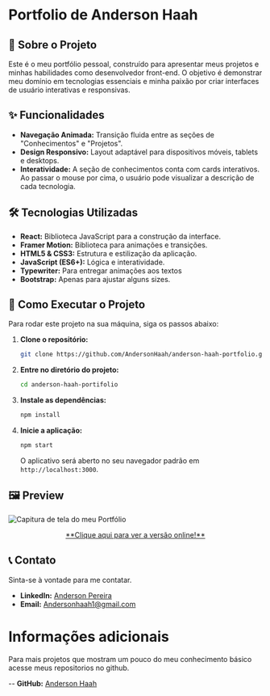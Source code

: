 # Portfolio de Anderson Haah

## 🚀 Sobre o Projeto
Este é o meu portfólio pessoal, construído para apresentar meus projetos e minhas habilidades como desenvolvedor front-end. O objetivo é demonstrar meu domínio em tecnologias essenciais e minha paixão por criar interfaces de usuário interativas e responsivas.

## ✨ Funcionalidades
- **Navegação Animada:** Transição fluida entre as seções de "Conhecimentos" e "Projetos".
- **Design Responsivo:** Layout adaptável para dispositivos móveis, tablets e desktops.
- **Interatividade:** A seção de conhecimentos conta com cards interativos. Ao passar o mouse por cima, o usuário pode visualizar a descrição de cada tecnologia.


## 🛠️ Tecnologias Utilizadas
- **React:** Biblioteca JavaScript para a construção da interface.
- **Framer Motion:** Biblioteca para animações e transições.
- **HTML5 & CSS3:** Estrutura e estilização da aplicação.
- **JavaScript (ES6+):** Lógica e interatividade.
- **Typewriter:** Para entregar animações aos textos
- **Bootstrap:** Apenas para ajustar alguns sizes.

## 🚀 Como Executar o Projeto
Para rodar este projeto na sua máquina, siga os passos abaixo:

1.  **Clone o repositório:**
    ```bash
    git clone https://github.com/AndersonHaah/anderson-haah-portfolio.git
    ```
2.  **Entre no diretório do projeto:**
    ```bash
    cd anderson-haah-portifolio
    ```
3.  **Instale as dependências:**
    ```bash
    npm install
    ```
4.  **Inicie a aplicação:**
    ```bash
    npm start
    ```
    O aplicativo será aberto no seu navegador padrão em `http://localhost:3000`.

## 🖼️ Preview
![Capitura de tela do meu Portfólio](https://imgur.com/a/Tppp50n)
<p align="center">
  <a href="https://andersonhaah.github.io/anderson-haah-portfolio" target="_blank">
    **Clique aqui para ver a versão online!**
  </a>
</p>

## 📞 Contato
Sinta-se à vontade para me contatar.

- **LinkedIn:** [Anderson Pereira](https://www.linkedin.com/in/anderson-pereira-83a797215/)
- **Email:** [Andersonhaah1@gmail.com](mailto:andersonhaah1@gmail.com)

# Informações adicionais
Para mais projetos que mostram um pouco do meu conhecimento básico acesse meus repositorios no github.

-- **GitHub:** [Anderson Haah](https://github.com/andersonhaah)